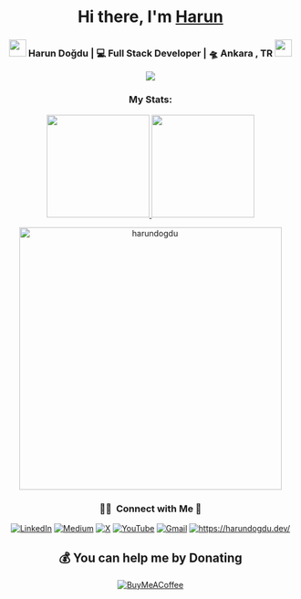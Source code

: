 <div align="center">
   <h1>Hi there, I'm <a href="https://harundogdu.dev">Harun</a></h1>
</div>
<div align="center">
   <h3>
   <img src="https://media.giphy.com/media/WUlplcMpOCEmTGBtBW/giphy.gif" width="30">  
   Harun Doğdu | 💻 Full Stack Developer | 🛸 Ankara , TR  <img src="https://media.giphy.com/media/WUlplcMpOCEmTGBtBW/giphy.gif" width="30">
   </h3>
   <div>
   <a href="https://wakatime.com/@ancyra"><img src="https://wakatime.com/badge/user/2336bc3f-f896-4a43-a4db-0db400873fb5.svg" /></a>   
      
   </div>
   <h3 align="center">My Stats:</h3>
<a href="https://github.com/harundogdu">
  <img height="180em" src="https://github-readme-stats-eight-theta.vercel.app/api?username=harundogdu&show_icons=true&theme=algolia&include_all_commits=true&count_private=true"/>
  <img height="180em" src="https://github-readme-stats-eight-theta.vercel.app/api/top-langs/?username=harundogdu&layout=compact&langs_count=8&theme=algolia"/>
</a>
<p align="center" dir="auto"><a href="https://github.com/harundogdu"><img src="https://github-readme-streak-stats.herokuapp.com/?user=harundogdu&amp;theme=algolia" width="460em" alt="harundogdu" data-canonical-src="https://github-readme-streak-stats.herokuapp.com/?user=harundogdu&amp;theme=algolia" style="max-width: 100%;"></a></p>
   
   ### 🤝🏻 &nbsp;Connect with Me 🤝
[![LinkedIn](https://img.shields.io/badge/LinkedIn-%230077B5.svg?logo=linkedin&logoColor=white)](https://linkedin.com/in/harundogdu) 
[![Medium](https://img.shields.io/badge/Medium-12100E?logo=medium&logoColor=white)](https://medium.com/@@harundogdu) 
[![X](https://img.shields.io/badge/X-black.svg?logo=X&logoColor=white)](https://x.com/harunndogdu) 
[![YouTube](https://img.shields.io/badge/YouTube-%23FF0000.svg?logo=YouTube&logoColor=white)](https://youtube.com/@@harunndogdu)
[![Gmail](https://img.shields.io/badge/Gmail-%23FF0000.svg?logo=Gmail&logoColor=white)](mailto:harundogdu06@gmail.com)
<a href="https://harundogdu.dev/" target="_blank">
    <img src="https://img.shields.io/badge/-Website-orange" alt="https://harundogdu.dev/">
</a>
  ## 💰 You can help me by Donating
  [![BuyMeACoffee](https://img.shields.io/badge/Buy%20Me%20a%20Coffee-ffdd00?style=for-the-badge&logo=buy-me-a-coffee&logoColor=black)](https://buymeacoffee.com/harundogdu) 
</div>
</div>
